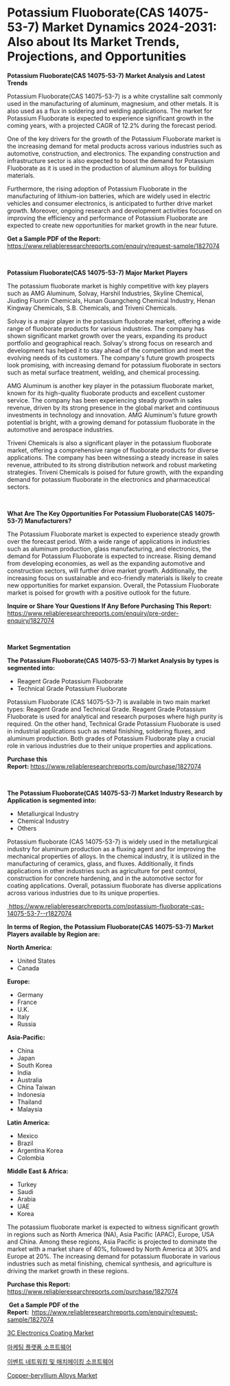<p><h1>Potassium Fluoborate(CAS 14075-53-7) Market Dynamics 2024-2031: Also about Its Market Trends, Projections, and Opportunities</h1></p><p><strong>Potassium Fluoborate(CAS 14075-53-7) Market Analysis and Latest Trends</strong></p>
<p><p>Potassium Fluoborate(CAS 14075-53-7) is a white crystalline salt commonly used in the manufacturing of aluminum, magnesium, and other metals. It is also used as a flux in soldering and welding applications. The market for Potassium Fluoborate is expected to experience significant growth in the coming years, with a projected CAGR of 12.2% during the forecast period.</p><p>One of the key drivers for the growth of the Potassium Fluoborate market is the increasing demand for metal products across various industries such as automotive, construction, and electronics. The expanding construction and infrastructure sector is also expected to boost the demand for Potassium Fluoborate as it is used in the production of aluminum alloys for building materials.</p><p>Furthermore, the rising adoption of Potassium Fluoborate in the manufacturing of lithium-ion batteries, which are widely used in electric vehicles and consumer electronics, is anticipated to further drive market growth. Moreover, ongoing research and development activities focused on improving the efficiency and performance of Potassium Fluoborate are expected to create new opportunities for market growth in the near future.</p></p>
<p><strong>Get a Sample PDF of the Report:&nbsp;</strong> <a href="https://www.reliableresearchreports.com/enquiry/request-sample/1827074">https://www.reliableresearchreports.com/enquiry/request-sample/1827074</a></p>
<p>&nbsp;</p>
<p><strong>Potassium Fluoborate(CAS 14075-53-7) Major Market Players</strong></p>
<p><p>The potassium fluoborate market is highly competitive with key players such as AMG Aluminum, Solvay, Harshil Industries, Skyline Chemical, Jiuding Fluorin Chemicals, Hunan Guangcheng Chemical Industry, Henan Kingway Chemicals, S.B. Chemicals, and Triveni Chemicals. </p><p>Solvay is a major player in the potassium fluoborate market, offering a wide range of fluoborate products for various industries. The company has shown significant market growth over the years, expanding its product portfolio and geographical reach. Solvay's strong focus on research and development has helped it to stay ahead of the competition and meet the evolving needs of its customers. The company's future growth prospects look promising, with increasing demand for potassium fluoborate in sectors such as metal surface treatment, welding, and chemical processing.</p><p>AMG Aluminum is another key player in the potassium fluoborate market, known for its high-quality fluoborate products and excellent customer service. The company has been experiencing steady growth in sales revenue, driven by its strong presence in the global market and continuous investments in technology and innovation. AMG Aluminum's future growth potential is bright, with a growing demand for potassium fluoborate in the automotive and aerospace industries.</p><p>Triveni Chemicals is also a significant player in the potassium fluoborate market, offering a comprehensive range of fluoborate products for diverse applications. The company has been witnessing a steady increase in sales revenue, attributed to its strong distribution network and robust marketing strategies. Triveni Chemicals is poised for future growth, with the expanding demand for potassium fluoborate in the electronics and pharmaceutical sectors.</p></p>
<p>&nbsp;</p>
<p><strong>What Are The Key Opportunities For Potassium Fluoborate(CAS 14075-53-7) Manufacturers?</strong></p>
<p><p>The Potassium Fluoborate market is expected to experience steady growth over the forecast period. With a wide range of applications in industries such as aluminum production, glass manufacturing, and electronics, the demand for Potassium Fluoborate is expected to increase. Rising demand from developing economies, as well as the expanding automotive and construction sectors, will further drive market growth. Additionally, the increasing focus on sustainable and eco-friendly materials is likely to create new opportunities for market expansion. Overall, the Potassium Fluoborate market is poised for growth with a positive outlook for the future.</p></p>
<p><strong>Inquire or Share Your Questions If Any Before Purchasing This Report:</strong> <a href="https://www.reliableresearchreports.com/enquiry/pre-order-enquiry/1827074">https://www.reliableresearchreports.com/enquiry/pre-order-enquiry/1827074</a></p>
<p>&nbsp;</p>
<p><strong>Market Segmentation</strong></p>
<p><strong>The Potassium Fluoborate(CAS 14075-53-7) Market Analysis by types is segmented into:</strong></p>
<p><ul><li>Reagent Grade Potassium Fluoborate</li><li>Technical Grade Potassium Fluoborate</li></ul></p>
<p><p>Potassium Fluoborate (CAS 14075-53-7) is available in two main market types: Reagent Grade and Technical Grade. Reagent Grade Potassium Fluoborate is used for analytical and research purposes where high purity is required. On the other hand, Technical Grade Potassium Fluoborate is used in industrial applications such as metal finishing, soldering fluxes, and aluminum production. Both grades of Potassium Fluoborate play a crucial role in various industries due to their unique properties and applications.</p></p>
<p><strong>Purchase this Report:&nbsp;</strong><a href="https://www.reliableresearchreports.com/purchase/1827074">https://www.reliableresearchreports.com/purchase/1827074</a></p>
<p>&nbsp;</p>
<p><strong>The Potassium Fluoborate(CAS 14075-53-7) Market Industry Research by Application is segmented into:</strong></p>
<p><ul><li>Metallurgical Industry</li><li>Chemical Industry</li><li>Others</li></ul></p>
<p><p>Potassium fluoborate (CAS 14075-53-7) is widely used in the metallurgical industry for aluminum production as a fluxing agent and for improving the mechanical properties of alloys. In the chemical industry, it is utilized in the manufacturing of ceramics, glass, and fluxes. Additionally, it finds applications in other industries such as agriculture for pest control, construction for concrete hardening, and in the automotive sector for coating applications. Overall, potassium fluoborate has diverse applications across various industries due to its unique properties.</p></p>
<p><a href="https://www.reliableresearchreports.com/potassium-fluoborate-cas-14075-53-7--r1827074">&nbsp;https://www.reliableresearchreports.com/potassium-fluoborate-cas-14075-53-7--r1827074</a></p>
<p><strong>In terms of Region, the Potassium Fluoborate(CAS 14075-53-7) Market Players available by Region are:</strong></p>
<p>
    <p> <strong> North America: </strong>
        <ul>
            <li>United States</li>
            <li>Canada</li>
        </ul>
        </p> 
    <p> <strong> Europe: </strong>
        <ul>
            <li>Germany</li>
            <li>France</li>
            <li>U.K.</li>
            <li>Italy</li>
            <li>Russia</li>
        </ul>
        </p> 
    <p> <strong> Asia-Pacific: </strong>
        <ul>
            <li>China</li>
            <li>Japan</li>
            <li>South Korea</li>
            <li>India</li>
            <li>Australia</li>
            <li>China Taiwan</li>
            <li>Indonesia</li>
            <li>Thailand</li>
            <li>Malaysia</li>
        </ul>
        </p> 
    <p> <strong> Latin America: </strong>
        <ul>
            <li>Mexico</li>
            <li>Brazil</li>
            <li>Argentina Korea</li>
            <li>Colombia</li>
        </ul>
        </p> 
    <p> <strong> Middle East & Africa: </strong>
        <ul>
            <li>Turkey</li>
            <li>Saudi</li>
            <li>Arabia</li>
            <li>UAE</li>
            <li>Korea</li>
        </ul>
    </p>
    </p>
<p><p>The potassium fluoborate market is expected to witness significant growth in regions such as North America (NA), Asia Pacific (APAC), Europe, USA and China. Among these regions, Asia Pacific is projected to dominate the market with a market share of 40%, followed by North America at 30% and Europe at 20%. The increasing demand for potassium fluoborate in various industries such as metal finishing, chemical synthesis, and agriculture is driving the market growth in these regions.</p></p>
<p><strong>Purchase this Report: </strong><a href="https://www.reliableresearchreports.com/purchase/1827074">https://www.reliableresearchreports.com/purchase/1827074</a></p>
<p>&nbsp;<strong>Get a Sample PDF of the Report:&nbsp;&nbsp;</strong><a href="https://www.reliableresearchreports.com/enquiry/request-sample/1827074">https://www.reliableresearchreports.com/enquiry/request-sample/1827074</a></p>
<p><strong></strong></p>
<p><p><a href="https://github.com/riwar777/Market-Research-Report-List-1/blob/main/3c-electronics-coating-market.md">3C Electronics Coating Market</a></p><p><a href="https://github.com/BrettWeberrt8767765/Market-Research-Report-List-2/blob/main/9231793143662.md">마케팅 플랫폼 소프트웨어</a></p><p><a href="https://github.com/nuekbpymrrz5/Market-Research-Report-List-2/blob/main/4648880143661.md">이벤트 네트워킹 및 매치메이킹 소프트웨어</a></p><p><a href="https://github.com/jahid123ahm/Market-Research-Report-List-1/blob/main/copper-beryllium-alloys-market.md">Copper-beryllium Alloys Market</a></p></p>